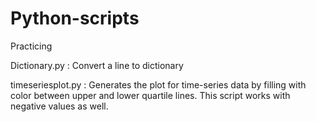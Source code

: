 # Python-scripts
Practicing

Dictionary.py : Convert a line to dictionary

timeseriesplot.py : Generates the plot for time-series data by filling with color between upper and lower quartile lines. This script works with negative values as well.
